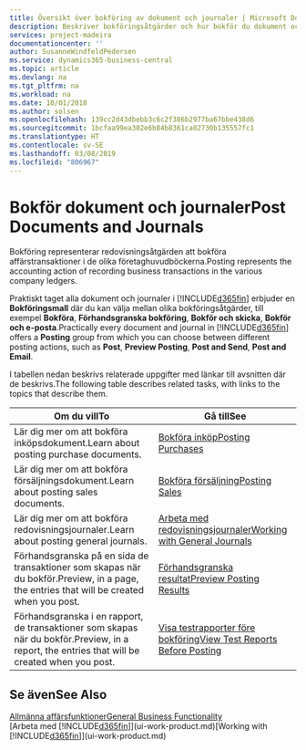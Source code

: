 ```yaml
---
title: Översikt över bokföring av dokument och journaler | Microsoft Docs
description: Beskriver bokföringsåtgärder och hur bokför du dokument och journaler.
services: project-madeira
documentationcenter: ''
author: SusanneWindfeldPedersen
ms.service: dynamics365-business-central
ms.topic: article
ms.devlang: na
ms.tgt_pltfrm: na
ms.workload: na
ms.date: 10/01/2018
ms.author: solsen
ms.openlocfilehash: 139cc2d43dbebb3c6c2f386b2977ba67bbe438d6
ms.sourcegitcommit: 1bcfaa99ea302e6b84b8361ca02730b135557fc1
ms.translationtype: HT
ms.contentlocale: sv-SE
ms.lasthandoff: 03/08/2019
ms.locfileid: "806967"
---
```

# <a name="post-documents-and-journals"></a><span data-ttu-id="750fb-103">Bokför dokument och journaler</span><span class="sxs-lookup"><span data-stu-id="750fb-103">Post Documents and Journals</span></span>
<span data-ttu-id="750fb-104">Bokföring representerar redovisningsåtgärden att bokföra affärstransaktioner i de olika företaghuvudböckerna.</span><span class="sxs-lookup"><span data-stu-id="750fb-104">Posting represents the accounting action of recording business transactions in the various company ledgers.</span></span>

<span data-ttu-id="750fb-105">Praktiskt taget alla dokument och journaler i [!INCLUDE[d365fin](includes/d365fin_md.md)] erbjuder en **Bokföringsmall** där du kan välja mellan olika bokföringsåtgärder, till exempel **Bokföra**, **Förhandsgranska bokföring**, **Bokför och skicka**, **Bokför och e-posta**.</span><span class="sxs-lookup"><span data-stu-id="750fb-105">Practically every document and journal in [!INCLUDE[d365fin](includes/d365fin_md.md)] offers a **Posting** group from which you can choose between different posting actions, such as **Post**, **Preview Posting**, **Post and Send**, **Post and Email**.</span></span>

<span data-ttu-id="750fb-106">I tabellen nedan beskrivs relaterade uppgifter med länkar till avsnitten där de beskrivs.</span><span class="sxs-lookup"><span data-stu-id="750fb-106">The following table describes related tasks, with links to the topics that describe them.</span></span>

| <span data-ttu-id="750fb-107">Om du vill</span><span class="sxs-lookup"><span data-stu-id="750fb-107">To</span></span> | <span data-ttu-id="750fb-108">Gå till</span><span class="sxs-lookup"><span data-stu-id="750fb-108">See</span></span> |
| --- | --- |
| <span data-ttu-id="750fb-109">Lär dig mer om att bokföra inköpsdokument.</span><span class="sxs-lookup"><span data-stu-id="750fb-109">Learn about posting purchase documents.</span></span> |[<span data-ttu-id="750fb-110">Bokföra inköp</span><span class="sxs-lookup"><span data-stu-id="750fb-110">Posting Purchases</span></span>](ui-post-purchases.md) |
| <span data-ttu-id="750fb-111">Lär dig mer om att bokföra försäljningsdokument.</span><span class="sxs-lookup"><span data-stu-id="750fb-111">Learn about posting sales documents.</span></span> |[<span data-ttu-id="750fb-112">Bokföra försäljning</span><span class="sxs-lookup"><span data-stu-id="750fb-112">Posting Sales</span></span>](ui-post-sales.md) |
| <span data-ttu-id="750fb-113">Lär dig mer om att bokföra redovisningsjournaler.</span><span class="sxs-lookup"><span data-stu-id="750fb-113">Learn about posting general journals.</span></span> |[<span data-ttu-id="750fb-114">Arbeta med redovisningsjournaler</span><span class="sxs-lookup"><span data-stu-id="750fb-114">Working with General Journals</span></span>](ui-work-general-journals.md) |
| <span data-ttu-id="750fb-115">Förhandsgranska på en sida de transaktioner som skapas när du bokför.</span><span class="sxs-lookup"><span data-stu-id="750fb-115">Preview, in a page, the entries that will be created when you post.</span></span> |[<span data-ttu-id="750fb-116">Förhandsgranska resultat</span><span class="sxs-lookup"><span data-stu-id="750fb-116">Preview Posting Results</span></span>](ui-how-preview-post-results.md) |
| <span data-ttu-id="750fb-117">Förhandsgranska i en rapport, de transaktioner som skapas när du bokför.</span><span class="sxs-lookup"><span data-stu-id="750fb-117">Preview, in a report, the entries that will be created when you post.</span></span> |[<span data-ttu-id="750fb-118">Visa testrapporter före bokföring</span><span class="sxs-lookup"><span data-stu-id="750fb-118">View Test Reports Before Posting</span></span>](ui-how-view-test-reports-posting.md) |

## <a name="see-also"></a><span data-ttu-id="750fb-119">Se även</span><span class="sxs-lookup"><span data-stu-id="750fb-119">See Also</span></span>
[<span data-ttu-id="750fb-120">Allmänna affärsfunktioner</span><span class="sxs-lookup"><span data-stu-id="750fb-120">General Business Functionality</span></span>](ui-across-business-areas.md)  
<span data-ttu-id="750fb-121">[Arbeta med [!INCLUDE[d365fin](includes/d365fin_md.md)]](ui-work-product.md)</span><span class="sxs-lookup"><span data-stu-id="750fb-121">[Working with [!INCLUDE[d365fin](includes/d365fin_md.md)]](ui-work-product.md)</span></span>

